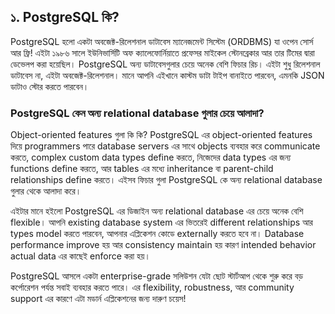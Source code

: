 ## ১. PostgreSQL কি?

PostgreSQL হলো একটা অবজেক্ট-রিলেশনাল ডাটাবেস ম্যানেজমেন্ট সিস্টেম (ORDBMS) যা ওপেন সোর্স আর ফ্রি! এইটা ১৯৮৬ সালে ইউনিভার্সিটি অফ ক্যালেফোর্নিয়াতে প্রফেসর মাইকেল স্টোনব্রেকার আর তার টিমের দ্বারা ডেভেলপ করা হয়েছিল। PostgreSQL অন্য ডাটাবেসগুলার চেয়ে অনেক বেশি ফিচার রিচ। এইটা শুধু রিলেশনাল ডাটাবেস না, এইটা অবজেক্ট-রিলেশনাল। মানে আপনি এইখানে কাস্টম ডাটা টাইপ বানাইতে পারবেন, এমনকি JSON ডাটাও স্টোর করতে পারবেন।

### PostgreSQL কেন অন্য relational database গুলার চেয়ে আলাদা?

Object-oriented features গুলা কি কি? PostgreSQL এর object-oriented features দিয়ে programmers পারে database servers এর সাথে objects ব্যবহার করে communicate করতে, complex custom data types define করতে, নিজেদের data types এর জন্য functions define করতে, আর tables এর মধ্যে inheritance বা parent-child relationships define করতে। এইসব ফিচার গুলা PostgreSQL কে অন্য relational database গুলার থেকে আলাদা করে।

এইটার মানে হইলো PostgreSQL এর ডিজাইন অন্য relational database এর চেয়ে অনেক বেশি flexible। আপনি existing database system এর ভিতরেই different relationships আর types model করতে পারবেন, আপনার এপ্লিকেশন কোডে externally করতে হবে না। Database performance improve হয় আর consistency maintain হয় কারণ intended behavior actual data এর কাছেই enforce করা হয়।

PostgreSQL আসলে একটা enterprise-grade সলিউশন যেটা ছোট স্টার্টআপ থেকে শুরু করে বড় কর্পোরেশন পর্যন্ত সবাই ব্যবহার করতে পারে। এর flexibility, robustness, আর community support এর কারণে এটা মডার্ন এপ্লিকেশনের জন্য দারুণ চয়েস!

